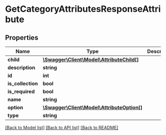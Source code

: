 # GetCategoryAttributesResponseAttribute

## Properties
Name | Type | Description | Notes
------------ | ------------- | ------------- | -------------
**child** | [**\Swagger\Client\Model\AttributeChild[]**](AttributeChild.md) |  | [optional] 
**description** | **string** |  | [optional] 
**id** | **int** |  | [optional] 
**is_collection** | **bool** |  | [optional] 
**is_required** | **bool** |  | [optional] 
**name** | **string** |  | [optional] 
**option** | [**\Swagger\Client\Model\AttributeOption[]**](AttributeOption.md) |  | [optional] 
**type** | **string** |  | [optional] 

[[Back to Model list]](../README.md#documentation-for-models) [[Back to API list]](../README.md#documentation-for-api-endpoints) [[Back to README]](../README.md)


